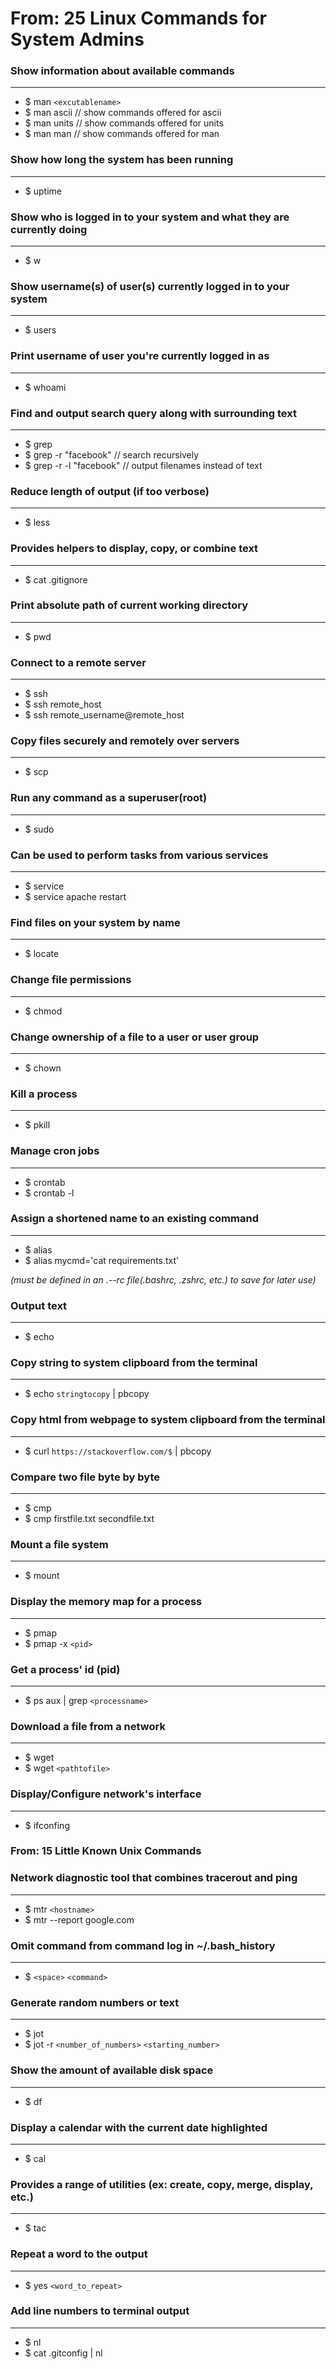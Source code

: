 <!-----------------------------
 ____ ____ ____ ____ ____ ____
||n |||o |||d |||o |||j |||o ||
||__|||__|||__|||__|||__|||__||
|/__\|/__\|/__\|/__\|/__\|/__\|

------------------------------->

# **From: 25 Linux Commands for System Admins**

### **Show information about available commands**
-------------------------------------------------------------
- $ man `<excutablename>`
- $ man ascii       // show commands offered for ascii
- $ man units       // show commands offered for units
- $ man man         // show commands offered for man

### **Show how long the system has been running**
-------------------------------------------------------------
- $ uptime

### **Show who is logged in to your system and what they are currently doing**
-------------------------------------------------------------
- $ w

### **Show username(s) of user(s) currently logged in to your system**
-------------------------------------------------------------
- $ users

### **Print username of user you're currently logged in as**
-------------------------------------------------------------
- $ whoami

### **Find and output search query along with surrounding text**
-------------------------------------------------------------
- $ grep
- $ grep -r "facebook"      // search recursively
- $ grep -r -l "facebook"   // output filenames instead of text

### **Reduce length of output (if too verbose)**
-------------------------------------------------------------
- $ less

### **Provides helpers to display, copy, or combine text**
-------------------------------------------------------------
- $ cat .gitignore

### **Print absolute path of current working directory**
-------------------------------------------------------------
- $ pwd

### **Connect to a remote server**
-------------------------------------------------------------
- $ ssh
- $ ssh remote_host
- $ ssh remote_username@remote_host

### **Copy files securely and remotely over servers**
-------------------------------------------------------------
- $ scp

### **Run any command as a superuser(root)**
-------------------------------------------------------------
- $ sudo

### **Can be used to perform tasks from various services**
-------------------------------------------------------------
- $ service
- $ service apache restart

### **Find files on your system by name**
-------------------------------------------------------------
- $ locate

### **Change file permissions**
-------------------------------------------------------------
- $ chmod

### **Change ownership of a file to a user or user group**
-------------------------------------------------------------
- $ chown

### **Kill a process**
-------------------------------------------------------------
- $ pkill

### **Manage cron jobs**
-------------------------------------------------------------
- $ crontab
- $ crontab -l

### **Assign a shortened name to an existing command**
-------------------------------------------------------------
- $ alias
- $ alias mycmd='cat requirements.txt'

 *(must be defined in an .--rc file(.bashrc, .zshrc, etc.) to save for later use)*

 ### **Output text**
-------------------------------------------------------------
- $ echo

 ### **Copy string to system clipboard from the terminal**
-------------------------------------------------------------
- $ echo `stringtocopy` | pbcopy

 ### **Copy html from webpage to system clipboard from the terminal**
-------------------------------------------------------------
- $ curl `https://stackoverflow.com/$` | pbcopy

 ### **Compare two file byte by byte**
-------------------------------------------------------------
- $ cmp
- $ cmp firstfile.txt secondfile.txt

 ### **Mount a file system**
-------------------------------------------------------------
- $ mount

 ### **Display the memory map for a process**
-------------------------------------------------------------
- $ pmap
- $ pmap -x `<pid>`

 ### **Get a process' id (pid)**
-------------------------------------------------------------
- $ ps aux | grep `<processname>`

 ### **Download a file from a network**
-------------------------------------------------------------
- $ wget
- $ wget `<pathtofile>`

 ### **Display/Configure network's interface**
-------------------------------------------------------------
- $ ifconfing



### **From: 15 Little Known Unix Commands**

 ### **Network diagnostic tool that combines tracerout and ping**
-------------------------------------------------------------
- $ mtr `<hostname>`
- $ mtr --report google.com

 ### **Omit command from command log in ~/.bash_history**
-------------------------------------------------------------
- $ `<space>` `<command>`

 ### **Generate random numbers or text**
-------------------------------------------------------------
- $ jot
- $ jot -r `<number_of_numbers>` `<starting_number>`

 ### **Show the amount of available disk space**
-------------------------------------------------------------
- $ df

 ### **Display a calendar with the current date highlighted**
-------------------------------------------------------------
- $ cal

 ### **Provides a range of utilities (ex: create, copy, merge, display, etc.)**
-------------------------------------------------------------
- $ tac

 ### **Repeat a word to the output**
-------------------------------------------------------------
- $ yes `<word_to_repeat>`

 ### **Add line numbers to terminal output**
-------------------------------------------------------------
- $ nl
- $ cat .gitconfig | nl
